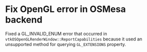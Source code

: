 # Fix OpenGL error in OSMesa backend

Fixed a GL_INVALID_ENUM error that occurred in `vtkOSOpenGLRenderWindow::ReportCapabilities`
because it used an unsupported method for querying `GL_EXTENSIONS` property.
